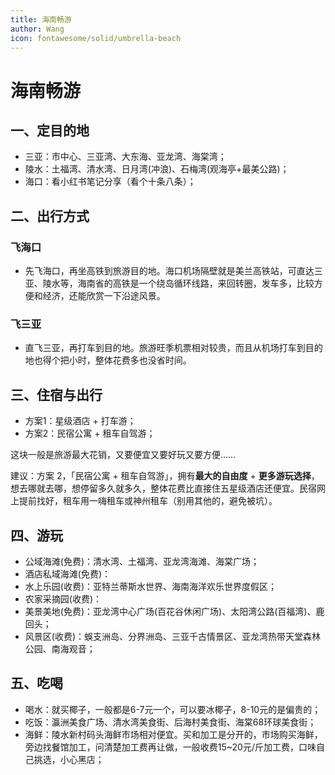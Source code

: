 ```yaml
---
title: 海南畅游
author: Wang
icon: fontawesome/solid/umbrella-beach
---
```


# 海南畅游



## 一、定目的地

- 三亚：市中心、三亚湾、大东海、亚龙湾、海棠湾；
- 陵水：土福湾、清水湾、日月湾(冲浪)、石梅湾(观海亭+最美公路)；
- 海口：看小红书笔记分享（看个十条八条）；



## 二、出行方式

### 飞海口

- 先飞海口，再坐高铁到旅游目的地。海口机场隔壁就是美兰高铁站，可直达三亚、陵水等，海南省的高铁是一个绕岛循环线路，来回转圈，发车多，比较方便和经济，还能欣赏一下沿途风景。



### 飞三亚

- 直飞三亚，再打车到目的地。旅游旺季机票相对较贵，而且从机场打车到目的地也得个把小时，整体花费多也没省时间。



## 三、住宿与出行

- 方案1：星级酒店 + 打车游；
- 方案2：民宿公寓 + 租车自驾游；

这块一般是旅游最大花销，又要便宜又要好玩又要方便…… 

建议：方案 2，「民宿公寓 + 租车自驾游」，拥有**最大的自由度** + **更多游玩选择**，想去哪就去哪，想停留多久就多久，整体花费比直接住五星级酒店还便宜。民宿网上提前找好，租车用一嗨租车或神州租车（别用其他的，避免被坑）。



## 四、游玩

- 公域海滩(免费)：清水湾、土福湾、亚龙湾海滩、海棠广场；
- 酒店私域海滩(免费)：
- 水上乐园(收费)：亚特兰蒂斯水世界、海南海洋欢乐世界度假区；
- 农家采摘园(收费)：
- 美景美地(免费)：亚龙湾中心广场(百花谷休闲广场)、太阳湾公路(百福湾)、鹿回头；
- 风景区(收费)：蜈支洲岛、分界洲岛、三亚千古情景区、亚龙湾热带天堂森林公园、南海观音；



## 五、吃喝

- 喝水：就买椰子，一般都是6-7元一个，可以要冰椰子，8-10元的是偏贵的；
- 吃饭：瀛洲美食广场、清水湾美食街、后海村美食街、海棠68环球美食街；
- 海鲜：陵水新村码头海鲜市场相对便宜。买和加工是分开的，市场购买海鲜，旁边找餐馆加工，问清楚加工费再让做，一般收费15~20元/斤加工费，口味自己挑选，小心黑店；